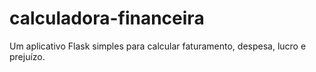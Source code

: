 # calculadora-financeira
Um aplicativo Flask simples para calcular faturamento, despesa, lucro e prejuízo.
